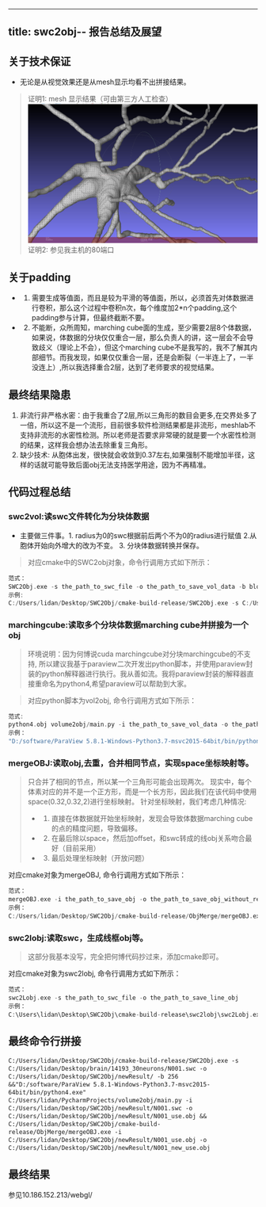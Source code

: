 
---
title: swc2obj-- 报告总结及展望
---


## 关于技术保证
- 无论是从视觉效果还是从mesh显示均看不出拼接结果。 
> 证明1: mesh 显示结果（可由第三方人工检查）
> ![picture 1](images/b88548851cf2a2abc1dc345a0d05d3def572e48a0a5ea95010b68b34ffc4ae14.png)  
> 证明2: 参见我主机的80端口



## 关于padding

+ 1. 需要生成等值面，而且是较为平滑的等值面，所以，必须首先对体数据进行卷积，那么这个过程中卷积n次，每个维度加2*n个padding,这个padding参与计算，但最终截断不要。
+ 2. 不能断，众所周知，marching cube面的生成，至少需要2层8个体数据，如果说，体数据的分块仅仅重合一层，那么负责人的讲，这一层会不会导致歧义（理论上不会），但这个marching cube不是我写的，我不了解其内部细节。而我发现，如果仅仅重合一层，还是会断裂（一半连上了，一半没连上）,所以我选择重合2层，达到了老师要求的视觉结果。 

## 最终结果隐患

1. 非流行非严格水密：由于我重合了2层,所以三角形的数目会更多,在交界处多了一倍，所以这不是一个流形，目前很多软件检测结果都是非流形，meshlab不支持非流形的水密性检测。所以老师是否要求非常硬的就是要一个水密性检测的结果，这样我会想办法去除重复三角形。
2. 缺少技术: 从胞体出发，很快就会收敛到0.37左右,如果强制不能增加半径，这样的话就可能导致后面obj无法支持医学用途，因为不再精准。

## 代码过程总结

### swc2vol:读swc文件转化为分块体数据
+ 主要做三件事。1. radius为0的swc根据前后两个不为0的radius进行赋值 2.从胞体开始向外增大的改为不变。 3. 分块体数据转换并保存。 

> 对应cmake中的SWC2obj对象，命令行调用方式如下所示：
```C++
范式：
SWC2Obj.exe -s the_path_to_swc_file -o the_path_to_save_vol_data -b block_size
示例:
C:/Users/lidan/Desktop/SWC2Obj/cmake-build-release/SWC2Obj.exe -s C:/Users/lidan/Desktop/brain/14193_30neurons/N001.swc -o C:/Users/lidan/Desktop/SWC2Obj/newResult/ -b 256
```


### marchingcube:读取多个分块体数据marching cube并拼接为一个obj

> 环境说明：因为何博说cuda marchingcube对分块marchingcube的不支持, 所以建议我基于paraview二次开发出python脚本，并使用paraview封装的python解释器进行执行。我从善如流。我将paraview封装的解释器直接重命名为python4,希望paraview可以帮助到大家。

> 对应python脚本为vol2obj, 命令行调用方式如下所示：
```C++
范式:
python4.obj volume2obj/main.py -i the_path_to_save_vol_data -o the_path_to_save_obj 
示例：
"D:/software/ParaView 5.8.1-Windows-Python3.7-msvc2015-64bit/bin/python4.exe" C:/Users/lidan/PycharmProjects/volume2obj/main.py -i C:/Users/lidan/Desktop/SWC2Obj/newResult/N001.swc -o C:/Users/lidan/Desktop/SWC2Obj/newResult/N001_use.obj 
```

### mergeOBJ:读取obj,去重，合并相同节点，实现space坐标映射等。

> 只合并了相同的节点，所以某一个三角形可能会出现两次。 
> 现实中，每个体素对应的并不是一个正方形，而是一个长方形，因此我们在该代码中使用space(0.32,0.32,2)进行坐标映射。
> 针对坐标映射，我们考虑几种情况:
> - 1. 直接在体数据就开始坐标映射，发现会导致体数据marching cube的点的精度问题，导致偏移。 
> - 2. 在最后除以space，然后加offset，和swc转成的线obj关系吻合最好（目前采用）
> - 3. 最后处理坐标映射（开放问题） 


对应cmake对象为mergeOBJ, 命令行调用方式如下所示：
```C++
范式：
mergeOBJ.exe -i the_path_to_save_obj -o the_path_to_save_obj_without_repeat_vertex
示例：
C:/Users/lidan/Desktop/SWC2Obj/cmake-build-release/ObjMerge/mergeOBJ.exe -i  C:/Users/lidan/Desktop/SWC2Obj/newResult/N001_use.obj -o C:/Users/lidan/Desktop/SWC2Obj/newResult/N001_new_use.obj
```

### swc2lobj:读取swc，生成线框obj等。

> 这部分我基本没写，完全把何博代码抄过来，添加cmake即可。 


对应cmake对象为swc2lobj, 命令行调用方式如下所示：
```C++
范式：
swc2Lobj.exe -s the_path_to_swc_file -o the_path_to_save_line_obj
示例：
C:\Users\lidan\Desktop\SWC2Obj\cmake-build-release\swc2lobj\swc2Lobj.exe -s C:/Users/lidan/Desktop/brain/14193_30neurons/N030.swc -o C:/Users/lidan/Desktop/brain/N30Line.obj
```


## 最终命令行拼接

```Shell
C:/Users/lidan/Desktop/SWC2Obj/cmake-build-release/SWC2Obj.exe -s C:/Users/lidan/Desktop/brain/14193_30neurons/N001.swc -o C:/Users/lidan/Desktop/SWC2Obj/newResult/ -b 256 &&"D:/software/ParaView 5.8.1-Windows-Python3.7-msvc2015-64bit/bin/python4.exe" C:/Users/lidan/PycharmProjects/volume2obj/main.py -i C:/Users/lidan/Desktop/SWC2Obj/newResult/N001.swc -o C:/Users/lidan/Desktop/SWC2Obj/newResult/N001_use.obj &&  C:/Users/lidan/Desktop/SWC2Obj/cmake-build-release/ObjMerge/mergeOBJ.exe -i  C:/Users/lidan/Desktop/SWC2Obj/newResult/N001_use.obj -o C:/Users/lidan/Desktop/SWC2Obj/newResult/N001_new_use.obj
```


## 最终结果
参见10.186.152.213/webgl/